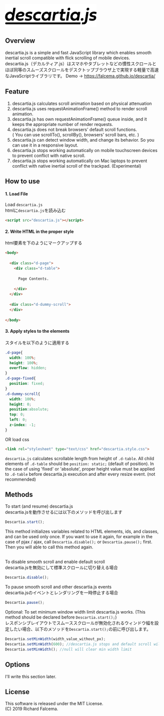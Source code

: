 <img src="images/descartia_logo_mini.png" width="300" alt="descartia.js">

## Overview
descartia.js is a simple and fast JavaScript library which enables smooth inertial scroll compatible with flick scrolling of mobile devices.  
descartia.js（デカルティア.js）はスマホやタブレットなどの慣性スクロールとほぼ同等のスムーズスクロールをデスクトップブラウザ上で実現する軽量で高速なJavaScriptライブラリです。
Demo → https://falcema.github.io/descartia/

## Feature
1. descartia.js calculates scroll animation based on physical attenuation
2. descartia.js uses requestAnimationFrame() method to render scroll animation.
3. descartia.js has own requestAnimationFrame() queue inside, and it keeps the appropriate number of render requests.
3. descartia.js does not break browsers' default scroll functions.  
( You can use scrollTo(), scrollBy(), browsers' scroll bars, etc. )
4. descartia.js can detect window width, and change its behavior. So you can use it in a responsive layout.
5. descartia.js stops working automatically on mobile touchscreen devices to prevent conflict with native scroll.
6. descartia.js stops working automatically on Mac laptops to prevent conflict with native inertial scroll of the trackpad. (Experimental)


## How to use
#### 1. Load File
Load `descartia.js`  
htmlに`descartia.js`を読み込む
```html
<script src="descartia.js"></script>
```  
#### 2. Write HTML in the proper style
html要素を下のようにマークアップする
```html
<body>

  <div class="d-page">
    <div class="d-table">

      Page Contents.

    </div>
  </div>

  <div class="d-dummy-scroll">
  </div>

</body>
```  
#### 3. Apply styles to the elements
スタイルを以下のように適用する
```css
.d-page{
  width: 100%;
  height: 100%;
  overflow: hidden;
}
.d-page-fixed{
  position: fixed;
}
.d-dummy-scroll{
  width: 100%;
  height: 0;
  position:absolute;
  top: 0;
  left: 0;
  z-index: -1;
}
```
OR load css

```html
<link rel="stylesheet" type="text/css" href="descartia.style.css">
```
`descartia.js` calculates scrollable length from height of `.d-table`. All child elements of `.d-table` should be `position: static;` (default of position). In the case of using 'fixed' or 'absolute', proper height value must be applied to `.d-table` before descartia.js execution and after every resize event. (not recommended)



## Methods
To start (and resume) descartia.js  
descartia.jsを動作させるには以下のメソッドを呼び出します

```javascript
Descartia.start();
```  
This method initializes variables related to HTML elements, ids, and classes, and
can be used only once. If you want to use it again, for example in the case of pjax / ajax, call `Descartia.disable();` or `Descartia.pause();` first. Then you will able to call this method again.
<br>
<br>

To disable smooth scroll and enable default scroll  
descartia.jsを無効にして標準スクロールに切り替える場合
```javascript
Descartia.disable();
```
To pause smooth scroll and other descartia.js events  
descartia.jsのイベントとレンダリングを一時停止する場合
```javascript
Descartia.pause();
```
Optional: To set minimum window width limit descartia.js works. (This method should be declared before `Descartia.start();`)<br>
レスポンシブレイアウトでスムーススクロールが無効化されるウィンドウ幅を設定したい場合、以下のメソッドを`Descartia.start();`の前に呼び出します。
```javascript
Descartia.setMinWidth(width_value_without_px);
Descartia.setMinWidth(600); //descartia.js stops and default scroll will be enabled if width <= 600
Descartia.setMinWidth(); //null will clear min width limit
```
## Options
I'll write this section later.
## License
This software is released under the MIT License.  
(C) 2019 Richard Falcema.
